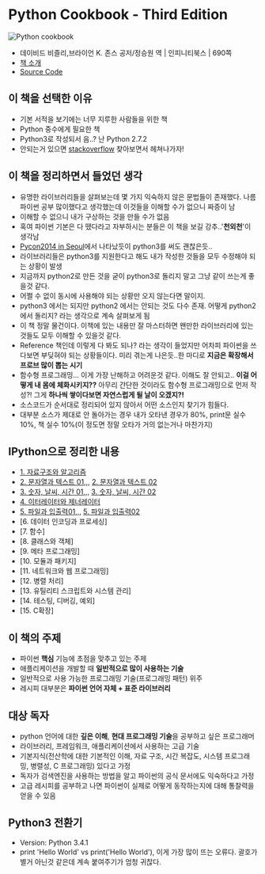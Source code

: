 # Python Cookbook - Third Edition

![Python cookbook](http://image.yes24.com/goods/11949491/L)
- 데이비드 비즐리,브라이언 K. 존스 공저/정승원 역 | 인피니티북스 | 690쪽
- [책 소개](http://www.yes24.com/24/goods/11949491?scode=032&OzSrank=1)
- [Source Code](https://github.com/dabeaz/python-cookbook)

## 이 책을 선택한 이유

- 기본 서적을 보기에는 너무 지루한 사람들을 위한 책
- Python 중수에게 필요한 책
- Python3로 작성되서 음..? 난 Python 2.7.2
- 안되는거 있으면 [stackoverflow](www.stackoverflow.com/) 찾아보면서 헤쳐나가자!

## 이 책을 정리하면서 들었던 생각

- 유명한 라이브러리들을 살펴보는데 몇 가지 익숙하지 않은 문법들이 존재했다. 나름 파이썬 공부 많이했다고 생각했는데 이것들을 이해할 수가 없으니 짜증이 남
- 이해할 수 없으니 내가 구상하는 것을 만들 수가 없음
- 혹여 파이썬 기본은 다 뗐다라고 자부하시는 분들은 이 책을 보길 강추..'**천외천**'이 생각남
- [Pycon2014 in Seoul](http://www.pycon.kr/2014/programs/schedule/)에서 나타났듯이 python3를 써도 괜찮은듯..
- 라이브러리들은 python3를 지원한다고 해도 내가 작성한 것들을 모두 수정해야 되는 상황이 발생
- 지금까지 python2로 만든 것을 굳이 python3로 돌리지 말고 그냥 같이 쓰는게 좋을것 같다.
- 어쩔 수 없이 동시에 사용해야 되는 상황만 오지 않는다면 말이지.
- python3 에서는 되지만 python2 에서는 안되는 것도 다수 존재. 어떻게 python2에서 돌리지? 라는 생각으로 계속 살펴보게 됨
- 이 책 정말 물건이다. 이책에 있는 내용만 잘 마스터하면 왠만한 라이브러리에 있는 것들도 모두 이해할 수 있을것 같다.
- Reference 책인데 이렇게 다 봐도 되나? 라는 생각이 들었지만 어차피 파이썬을 쓰다보면 부딪혀야 되는 상황들이다. 미리 겪는게 나은듯..한 마디로 **지금은 확장해서 프로브 많이 뽑는 시기**
- 함수형 프로그래밍... 이게 가장 난해하고 어려운것 같다. 이해도 잘 안되고.. **이걸 어떻게 내 몸에 체화시키지??** 아무리 간단한 것이라도 함수형 프로그래밍으로 먼저 작성?! 그게 **하나씩 쌓이다보면 자연스럽게 될 날이 오겠지?!**
- 소스코드가 순서대로 정리되어 있지 않아서 어떤 소스인지 찾기가 힘들다. 
- 대부분 소스가 제대로 안 돌아가는 경우 내가 오타낸 경우가 80%, print문 실수 10%, 책 실수 10%(이 정도면 정말 오타가 거의 없는거나 마찬가지)

## IPython으로 정리한 내용

- [1. 자료구조와 알고리즘](http://nbviewer.ipython.org/github/re4lfl0w/ipython/blob/master/books/python_cookbook/ch01.ipynb)
- [2. 문자열과 텍스트 01](http://nbviewer.ipython.org/github/re4lfl0w/ipython/blob/master/books/python_cookbook/ch02_01.ipynb),,, [2. 문자열과 텍스트 02](http://nbviewer.ipython.org/github/re4lfl0w/ipython/blob/master/books/python_cookbook/ch02_02.ipynb)
- [3. 숫자, 날씨, 시간 01](http://nbviewer.ipython.org/github/re4lfl0w/ipython/blob/master/books/python_cookbook/ch03_01.ipynb),,, [3. 숫자, 날씨, 시간 02](http://nbviewer.ipython.org/github/re4lfl0w/ipython/blob/master/books/python_cookbook/ch03_02.ipynb)
- [4. 이터레이터와 제너레이터](http://nbviewer.ipython.org/github/re4lfl0w/ipython/blob/master/books/python_cookbook/ch04.ipynb)
- [5. 파일과 입출력01](http://nbviewer.ipython.org/github/re4lfl0w/ipython/blob/master/books/python_cookbook/ch05_01.ipynb),,, [5. 파일과 입출력02](http://nbviewer.ipython.org/github/re4lfl0w/ipython/blob/master/books/python_cookbook/ch05_02.ipynb)
- [6. 데이터 인코딩과 프로세싱]
- [7. 함수]
- [8. 클래스와 객체]
- [9. 메타 프로그래밍]
- [10. 모듈과 패키지]
- [11. 네트워크와 웹 프로그래밍]
- [12. 병렬 처리]
- [13. 유틸리티 스크립트와 시스템 관리]
- [14. 테스팅, 디버깅, 예외]
- [15. C확장]

## 이 책의 주제

- 파이썬 **핵심** 기능에 초점을 맞추고 있는 주제
- 애플리케이션을 개발할 때 **일반적으로 많이 사용하는 기술**
- 일반적으로 사용 가능한 프로그래밍 기술(프로그래밍 패턴) 위주
- 레시피 대부분은 **파이썬 언어 자체 + 표준 라이브러리**

## 대상 독자

- python 언어에 대한 **깊은 이해**, **현대 프로그래밍 기술**을 공부하고 싶은 프로그래머
- 라이브러리, 프레임워크, 애플리케이션에서 사용하는 고급 기술
- 기본지식(전산학에 대한 기본적인 이해, 자료 구조, 시간 복잡도, 시스템 프로그래밍, 병렬성, C 프로그래밍) 있다고 가정
- 독자가 검색엔진을 사용하는 방법을 알고 파이썬의 공식 문서에도 익숙하다고 가정
- 고급 레시피를 공부하고 나면 파이썬이 실제로 어떻게 동작하는지에 대해 통찰력을 얻을 수 있음

## Python3 전환기

- Version: Python 3.4.1
- print 'Hello World' vs print('Hello World'), 이게 가장 많이 뜨는 오류다. 괄호가 별거 아닌것 같은데 계속 붙여주기가 엄청 귀찮다.
